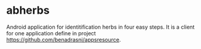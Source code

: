 abherbs
=======

Android application for identitification herbs in four easy steps. 
It is a client for one application define in project https://github.com/benadrasni/appsresource.
